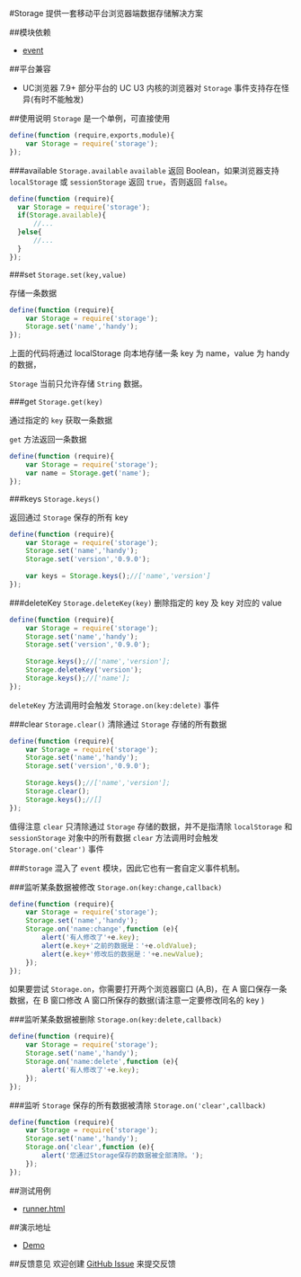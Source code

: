 #Storage
提供一套移动平台浏览器端数据存储解决方案

##模块依赖
- [event](http://github.com/alipay/arale/tree/master/lib/events)

##平台兼容
- UC浏览器 7.9+ 部分平台的 UC U3 内核的浏览器对 `Storage` 事件支持存在怪异(有时不能触发)

##使用说明
`Storage` 是一个单例，可直接使用

```js
define(function (require,exports,module){
    var Storage = require('storage');
});
```
###available `Storage.available`
`available` 返回 Boolean，如果浏览器支持 `localStorage` 或 `sessionStorage` 返回 `true`，否则返回 `false`。

```js
define(function (require){
  var Storage = require('storage');
  if(Storage.available){
      //...
  }else{
      //...
  }
});
```

###set `Storage.set(key,value)`

存储一条数据

```js
define(function (require){
    var Storage = require('storage');
    Storage.set('name','handy');
});
```
上面的代码将通过 localStorage 向本地存储一条 key 为 name，value 为 handy 的数据，

`Storage` 当前只允许存储 `String` 数据。

###get `Storage.get(key)`

通过指定的 `key` 获取一条数据

`get` 方法返回一条数据

```js
define(function (require){
    var Storage = require('storage');
    var name = Storage.get('name');
});
```
###keys `Storage.keys()`

返回通过 `Storage` 保存的所有 key

```js
define(function (require){
    var Storage = require('storage');
    Storage.set('name','handy');
    Storage.set('version','0.9.0');
    
    var keys = Storage.keys();//['name','version']
});
```
###deleteKey `Storage.deleteKey(key)`
删除指定的 key 及 key 对应的 value

```js
define(function (require){
    var Storage = require('storage');
    Storage.set('name','handy');
    Storage.set('version','0.9.0');
    
    Storage.keys();//['name','version'];
    Storage.deleteKey('version');
    Storage.keys();//['name'];
});
```
`deleteKey` 方法调用时会触发 `Storage.on(key:delete)` 事件

###clear `Storage.clear()`
清除通过 `Storage` 存储的所有数据

```js
define(function (require){
    var Storage = require('storage');
    Storage.set('name','handy');
    Storage.set('version','0.9.0');
    
    Storage.keys();//['name','version'];
    Storage.clear();
    Storage.keys();//[]
});
```
值得注意 `clear` 只清除通过 `Storage` 存储的数据，并不是指清除 `localStorage` 和 `sessionStorage` 对象中的所有数据
`clear` 方法调用时会触发 `Storage.on('clear')` 事件

###`Storage` 混入了 `event` 模块，因此它也有一套自定义事件机制。

###监听某条数据被修改 `Storage.on(key:change,callback)`

```js
define(function (require){
    var Storage = require('storage');
    Storage.set('name','handy');
    Storage.on('name:change',function (e){
        alert('有人修改了'+e.key);
        alert(e.key+'之前的数据是：'+e.oldValue);
        alert(e.key+'修改后的数据是：'+e.newValue);
    });
});
```
如果要尝试 `Storage.on`，你需要打开两个浏览器窗口 (A,B)，在 A 窗口保存一条数据，在 B 窗口修改 A 窗口所保存的数据(请注意一定要修改同名的 key )

###监听某条数据被删除 `Storage.on(key:delete,callback)`

```js
define(function (require){
    var Storage = require('storage');
    Storage.set('name','handy');
    Storage.on('name:delete',function (e){
        alert('有人修改了'+e.key);
    });
});
```
###监听 `Storage` 保存的所有数据被清除 `Storage.on('clear',callback)`

```js
define(function (require){
    var Storage = require('storage');
    Storage.set('name','handy');
    Storage.on('clear',function (e){
        alert('您通过Storage保存的数据被全部清除。');
    });
});
```
##测试用例
- [runner.html](../lib/storage/tests/runner.html)

##演示地址
- [Demo](../lib/storage/examples/storage.html)

##反馈意见
欢迎创建 [GitHub Issue](http://github.com/alipay/handy/issues/new) 来提交反馈